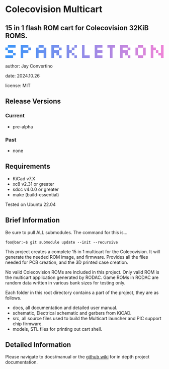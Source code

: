 # Colecovision Multicart
## 15 in 1 flash ROM cart for Colecovision 32KiB ROMS.

![image](docs/manual/src/img/SPARKLETRON.png)

author: Jay Convertino  

date: 2024.10.26

license: MIT

## Release Versions
### Current

  - pre-alpha

### Past

  - none
  
## Requirements

  - KiCad v7.X
  - xc8 v2.31 or greater
  - sdcc v4.0.0 or greater
  - make (build-essential)

  Tested on Ubuntu 22.04

## Brief Information

  Be sure to pull ALL submodules. The command for this is...

  ```console
  foo@bar:~$ git submodule update --init --recursive
  ```

  This project creates a complete 15 in 1 multicart for the Colecovision. It will generate the needed ROM
  image, and firmware. Provides all the files needed for PCB creation, and the 3D printed case creation.

  No valid Colecovision ROMs are included in this project. Only valid ROM is the multicart application
  generated by RODAC. Game ROMs in RODAC are random data written in various bank sizes for testing only.

  Each folder in this root directory contains a part of the project, they are as follows.
  - docs, all documentation and detailed user manual.
  - schematic, Electrical schematic and gerbers from KiCAD.
  - src, all source files used to build the Multicart launcher and PIC support chip firmware.
  - models, STL files for printing out cart shell.

## Detailed Information

  Please navigate to docs/manual or the [github wiki](https://github.com/sparkletron/colecovision_multicart/wiki) for in depth project documentation.
